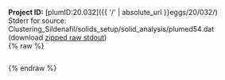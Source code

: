 **Project ID:** [plumID:20.032]({{ '/' | absolute_url }}eggs/20/032/)  
Stderr for source:  Clustering_Sildenafil/solids_setup/solid_analysis/plumed54.dat   
(download [zipped raw stdout](plumed54.dat.plumed_master.stdout.txt.zip))  
{% raw %}
<pre>
</pre>
{% endraw %}
